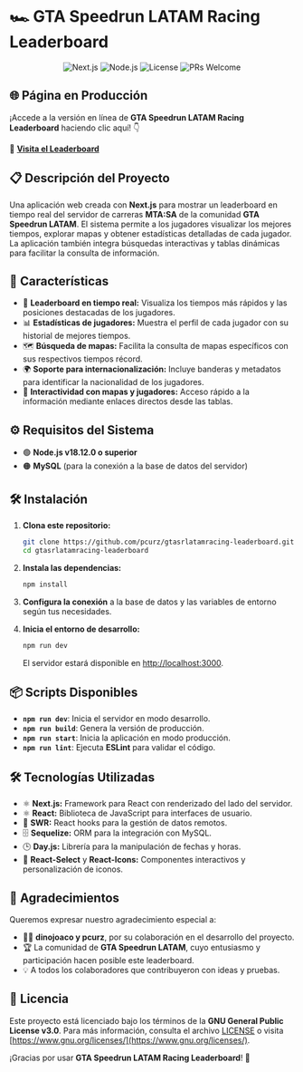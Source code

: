 # 🏎️ **GTA Speedrun LATAM Racing Leaderboard**  

<p align="center">
  <img src="https://img.shields.io/badge/Next.js-14.2.15-blue?style=flat-square&logo=next.js" alt="Next.js" />
  <img src="https://img.shields.io/badge/Node.js-%3E%3D18.12.0-green?style=flat-square&logo=node.js" alt="Node.js" />
  <img src="https://img.shields.io/badge/License-GPLv3-yellow?style=flat-square" alt="License" />
  <img src="https://img.shields.io/badge/PRs-welcome-brightgreen?style=flat-square" alt="PRs Welcome" />
</p>

## 🌐 Página en Producción  

¡Accede a la versión en línea de **GTA Speedrun LATAM Racing Leaderboard** haciendo clic aquí! 👇  

🔗 **[Visita el Leaderboard](https://mta.gtaspeedrun.lat)**  


## 📋 Descripción del Proyecto  
Una aplicación web creada con **Next.js** para mostrar un leaderboard en tiempo real del servidor de carreras **MTA:SA** de la comunidad **GTA Speedrun LATAM**. El sistema permite a los jugadores visualizar los mejores tiempos, explorar mapas y obtener estadísticas detalladas de cada jugador. La aplicación también integra búsquedas interactivas y tablas dinámicas para facilitar la consulta de información.  

## 🚀 Características  
- 🏅 **Leaderboard en tiempo real:** Visualiza los tiempos más rápidos y las posiciones destacadas de los jugadores.  
- 📊 **Estadísticas de jugadores:** Muestra el perfil de cada jugador con su historial de mejores tiempos.  
- 🗺️ **Búsqueda de mapas:** Facilita la consulta de mapas específicos con sus respectivos tiempos récord.  
- 🌍 **Soporte para internacionalización:** Incluye banderas y metadatos para identificar la nacionalidad de los jugadores.  
- 🔗 **Interactividad con mapas y jugadores:** Acceso rápido a la información mediante enlaces directos desde las tablas.  

## ⚙️ Requisitos del Sistema  
- 🟢 **Node.js v18.12.0 o superior**  
- 🟠 **MySQL** (para la conexión a la base de datos del servidor)  

## 🛠️ Instalación  

1. **Clona este repositorio:**  

   ```bash
   git clone https://github.com/pcurz/gtasrlatamracing-leaderboard.git
   cd gtasrlatamracing-leaderboard
   ```

2. **Instala las dependencias:**  

   ```bash
   npm install
   ```

3. **Configura la conexión** a la base de datos y las variables de entorno según tus necesidades.  

4. **Inicia el entorno de desarrollo:**  

   ```bash
   npm run dev
   ```

   El servidor estará disponible en [http://localhost:3000](http://localhost:3000).  

## 📦 Scripts Disponibles  
- **`npm run dev`**: Inicia el servidor en modo desarrollo.  
- **`npm run build`**: Genera la versión de producción.  
- **`npm run start`**: Inicia la aplicación en modo producción.  
- **`npm run lint`**: Ejecuta **ESLint** para validar el código.  

## 🛠️ Tecnologías Utilizadas  
- ⚛️ **Next.js:** Framework para React con renderizado del lado del servidor.  
- ⚛️ **React:** Biblioteca de JavaScript para interfaces de usuario.  
- 🔄 **SWR:** React hooks para la gestión de datos remotos.  
- 🗄️ **Sequelize:** ORM para la integración con MySQL.  
- 🕒 **Day.js:** Librería para la manipulación de fechas y horas.  
- 🎨 **React-Select** y **React-Icons:** Componentes interactivos y personalización de iconos.  


## 🙏 Agradecimientos  
Queremos expresar nuestro agradecimiento especial a:  

- 👨‍💻 **dinojoaco y pcurz**, por su colaboración en el desarrollo del proyecto.  
- 🏆 La comunidad de **GTA Speedrun LATAM**, cuyo entusiasmo y participación hacen posible este leaderboard.  
- 💡 A todos los colaboradores que contribuyeron con ideas y pruebas.  

## 📄 Licencia  
Este proyecto está licenciado bajo los términos de la **GNU General Public License v3.0**. Para más información, consulta el archivo [LICENSE](./LICENSE) o visita [https://www.gnu.org/licenses/](https://www.gnu.org/licenses/).

¡Gracias por usar **GTA Speedrun LATAM Racing Leaderboard**! 🎉  
